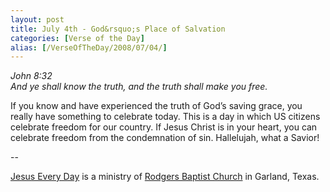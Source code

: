 ```yaml
---
layout: post
title: July 4th - God&rsquo;s Place of Salvation
categories: [Verse of the Day]
alias: [/VerseOfTheDay/2008/07/04/]
---
```


_John 8:32  
And ye shall know the truth, and the truth shall make you free._

If you know and have experienced the truth of God&rsquo;s saving
grace, you really have something to celebrate today. This is a day in
which US citizens celebrate freedom for our country. If Jesus Christ
is in your heart, you can celebrate freedom from the condemnation of
sin. Hallelujah, what a Savior!

 --

<a href=http://jesuseveryday.net>Jesus Every Day</a> is a ministry of <a href=http://rodgersbaptist.net>Rodgers Baptist Church</a> in Garland, Texas.
